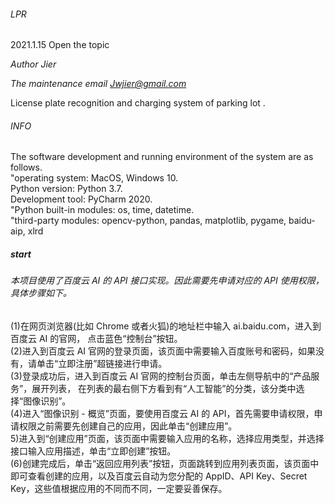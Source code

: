 ###### LPR

2021.1.15 Open the topic  

*Author  Jier*  

*The maintenance email   Jwjier@gmail.com*  

License plate recognition and charging system of parking lot .  



###### INFO

The software development and running environment of the system are as follows.   
"operating system: MacOS, Windows 10.   
Python version: Python 3.7.  
Development tool: PyCharm 2020.   
"Python built-in modules: os, time, datetime.   
"third-party modules: opencv-python, pandas, matplotlib, pygame, baidu-aip, xlrd  



##### start

###### 本项目使用了百度云 AI 的 API 接口实现。因此需要先申请对应的 API 使用权限，具体步骤如下。  

(1)在网页浏览器(比如 Chrome 或者火狐)的地址栏中输入 ai.baidu.com，进入到百度云 AI 的官网， 点击蓝色“控制台”按钮。  
(2)进入到百度云 AI 官网的登录页面，该页面中需要输入百度账号和密码，如果没有，请单击“立即注册”超链接进行申请。  
(3)登录成功后，进入到百度云 AI 官网的控制台页面，单击左侧导航中的“产品服务”，展开列表， 在列表的最右侧下方看到有“人工智能”的分类，该分类中选择“图像识别”。  
(4)进入“图像识别 - 概览”页面，要使用百度云 AI 的 API，首先需要申请权限，申请权限之前需要先创建自己的应用，因此单击“创建应用”。  
5)进入到“创建应用”页面，该页面中需要输入应用的名称，选择应用类型，并选择接口输入应用描述，单击“立即创建”按钮。  
(6)创建完成后，单击“返回应用列表”按钮，页面跳转到应用列表页面，该页面中即可查看创建的应用，以及百度云自动为您分配的 AppID、API Key、Secret Key，这些值根据应用的不同而不同，一定要妥善保存。

 